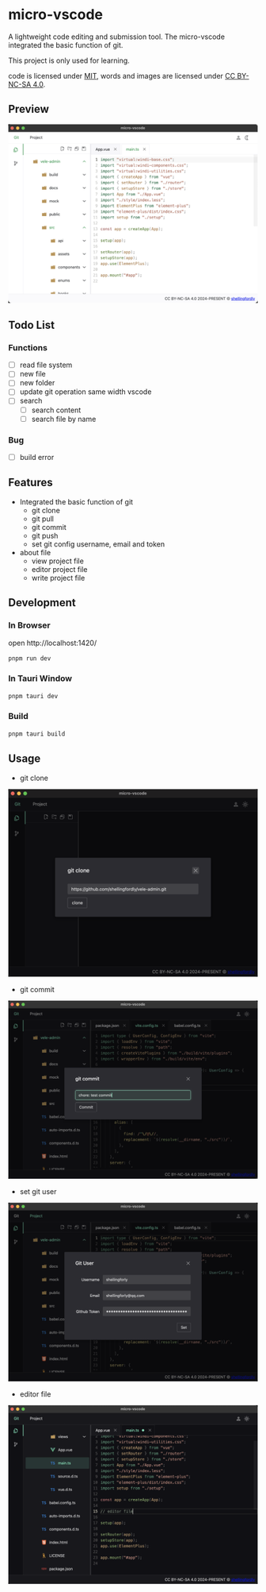 # micro-vscode

A lightweight code editing and submission tool. The micro-vscode integrated the basic function of git.

This project is only used for learning.

code is licensed under [MIT](https://github.com/shellingfordly/micro-vscode/blob/main/LICENSE),
words and images are licensed under [CC BY-NC-SA 4.0](https://creativecommons.org/licenses/by-nc-sa/4.0/).

## Preview

![project_light](./public/project_light.png)

## Todo List

### Functions

- [ ] read file system
- [ ] new file
- [ ] new folder
- [ ] update git operation same width vscode
- [ ] search
  - [ ] search content
  - [ ] search file by name

### Bug

- [ ] build error

## Features

- Integrated the basic function of git
  - git clone
  - git pull
  - git commit
  - git push
  - set git config username, email and token
- about file
  - view project file
  - editor project file
  - write project file

## Development

### In Browser

open http://localhost:1420/

```bash
pnpm run dev
```

### In Tauri Window

```bash
pnpm tauri dev
```

### Build

```bash
pnpm tauri build
```

## Usage

- git clone

![git_clone](./public/git_clone.png)

- git commit

![git_commit](./public/git_commit.png)

- set git user

![git_user](./public/git_user.png)

- editor file

![editor_file](./public/editor_file.png)

